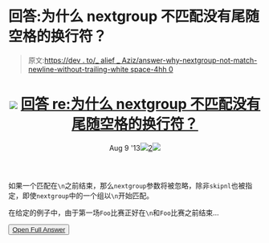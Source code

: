 # 回答:为什么 nextgroup 不匹配没有尾随空格的换行符？

> 原文:[https://dev . to/_ alief _ Aziz/answer-why-nextgroup-not-match-newline-without-trailing-white space-4hh 0](https://dev.to/_alief_aziz/answer-why-does-nextgroup-not-match-newline-without-trailing-whitespace-4hh0)

<header>

# ![](../Images/01c67cd39e9a8e551fcb75e1091225e9.png) [ 回答 re:为什么 nextgroup 不匹配没有尾随空格的换行符？](https://stackoverflow.com/questions/14426845/why-does-nextgroup-not-match-newline-without-trailing-whitespace/18148503#18148503)

Aug 9 '13[![](../Images/e3f0373ec76330150a340eacd410b600.png)2![](../Images/f7bb704c8c93dfae05d2b57012ed2754.png)](https://stackoverflow.com/questions/14426845/why-does-nextgroup-not-match-newline-without-trailing-whitespace/18148503#18148503) </header>

如果一个匹配在`\n`之前结束，那么`nextgroup`参数将被忽略，除非`skipnl`也被指定，即使`nextgroup`中的一个组以`\n`开始匹配。

在给定的例子中，由于第一场`Foo`比赛正好在`\n`和`Foo`比赛之前结束…

<button class="ltag__stackexchange--btn" type="button">[Open Full Answer](https://stackoverflow.com/questions/14426845/why-does-nextgroup-not-match-newline-without-trailing-whitespace/18148503#18148503)</button>